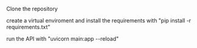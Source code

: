 Clone the repository

create a virtual enviroment and install the requirements with "pip install -r requirements.txt"

run the API with "uvicorn main:app --reload"
